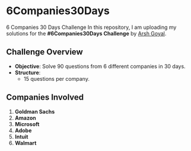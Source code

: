 # 6Companies30Days
6 Companies 30 Days Challenge 
In this repository, I am uploading my solutions for the **#6Companies30Days Challenge** by [Arsh Goyal](https://in.linkedin.com/in/arshgoyal).


## Challenge Overview

- **Objective**: Solve 90 questions from 6 different companies in 30 days.
- **Structure**: 
  - 15 questions per company.
  
## Companies Involved

1. **Goldman Sachs**
2. **Amazon**
3. **Microsoft**
4. **Adobe**
5. **Intuit**
6. **Walmart**
